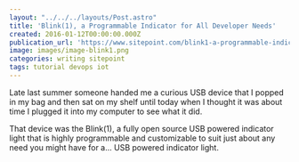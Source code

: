 ```yaml
---
layout: "../../../layouts/Post.astro"
title: 'Blink(1), a Programmable Indicator for All Developer Needs'
created: 2016-01-12T00:00:00.000Z
publication_url: 'https://www.sitepoint.com/blink1-a-programmable-indicator-for-all-developer-needs/'
image: images/image-blink1.png
categories: writing sitepoint
tags: tutorial devops iot
---
```


Late last summer someone handed me a curious USB device that I popped in my bag and then sat on my shelf until today when I thought it was about time I plugged it into my computer to see what it did.

That device was the Blink(1), a fully open source USB powered indicator light that is highly programmable and customizable to suit just about any need you might have for a... USB powered indicator light.
